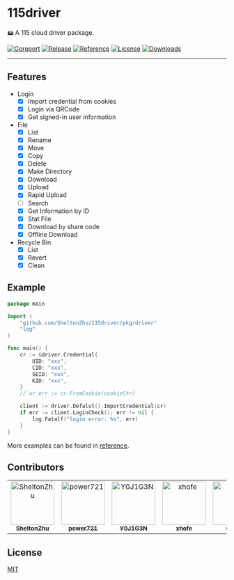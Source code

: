 # 115driver

🖴 A 115 cloud driver package.

[![Goreport](https://goreportcard.com/badge/github.com/SheltonZhu/115driver)](https://goreportcard.com/report/github.com/SheltonZhu/115driver) [![Release](https://img.shields.io/github/release/SheltonZhu/115driver)](https://github.com/SheltonZhu/115driver/releases) [![Reference](https://img.shields.io/badge/Go-Reference-red.svg)](https://pkg.go.dev/github.com/SheltonZhu/115driver) [![License](https://img.shields.io/:License-MIT-orange.svg)](https://raw.githubusercontent.com/SheltonZhu/115driver/main/LICENSE) [![Downloads](https://img.shields.io/github/downloads/SheltonZhu/115driver/total?color=%239F7AEA&logo=github)](https://github.com/SheltonZhu/115driver/releases)

---

## Features

* Login
  * [X] Import credential from cookies
  * [x] Login via QRCode
  * [X] Get signed-in user information
* File
  * [X] List
  * [X] Rename
  * [X] Move
  * [X] Copy
  * [X] Delete
  * [X] Make Directory
  * [X] Download
  * [X] Upload
  * [X] Rapid Upload
  * [ ] Search
  * [X] Get Information by ID
  * [X] Stat File
  * [x] Download by share code
  * [x] Offline Download
* Recycle Bin
  * [x] List
  * [x] Revert
  * [x] Clean

## Example

```go
package main

import (
    "github.com/SheltonZhu/115driver/pkg/driver"
    "log"
)

func main() {
    cr := &driver.Credential{
        UID: "xxx",
        CID: "xxx",
        SEID: "xxx",
        KID: "xxx",
    }
    // or err := cr.FromCookie(cookieStr)

    client := driver.Defalut().ImportCredential(cr)
    if err := client.LoginCheck(); err != nil {
        log.Fatalf("login error: %s", err)
    }
}

```

More examples can be found in [reference](https://pkg.go.dev/github.com/SheltonZhu/115driver).

## Contributors

<!-- readme: contributors -start -->
<table>
<tr>
    <td align="center">
        <a href="https://github.com/SheltonZhu">
            <img src="https://avatars.githubusercontent.com/u/26734784?v=4" width="100;" alt="SheltonZhu"/>
            <br />
            <sub><b>SheltonZhu</b></sub>
        </a>
    </td>
    <td align="center">
        <a href="https://github.com/power721">
            <img src="https://avatars.githubusercontent.com/u/2384040?v=4" width="100;" alt="power721"/>
            <br />
            <sub><b>power721</b></sub>
        </a>
    </td>
    <td align="center">
        <a href="https://github.com/Y0J1G3N">
            <img src="https://avatars.githubusercontent.com/u/43652659?v=4" width="100;" alt="Y0J1G3N"/>
            <br />
            <sub><b>Y0J1G3N</b></sub>
        </a>
    </td>
    <td align="center">
        <a href="https://github.com/xhofe">
            <img src="https://avatars.githubusercontent.com/u/36558727?v=4" width="100;" alt="xhofe"/>
            <br />
            <sub><b>xhofe</b></sub>
        </a>
    </td>
    <td align="center">
        <a href="https://github.com/Ovear">
            <img src="https://avatars.githubusercontent.com/u/1362137?v=4" width="100;" alt="Ovear"/>
            <br />
            <sub><b>Ovear</b></sub>
        </a>
    </td></tr>
</table>
<!-- readme: contributors -end -->

## License

[MIT](LICENSE)
